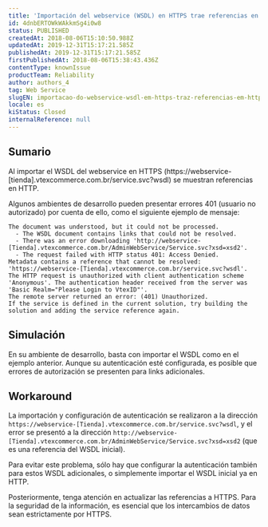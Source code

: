 ```yaml
---
title: 'Importación del webservice (WSDL) en HTTPS trae referencias en HTTP'
id: 4dnbERTOWkWAkkmSg4i0w8
status: PUBLISHED
createdAt: 2018-08-06T15:10:50.988Z
updatedAt: 2019-12-31T15:17:21.585Z
publishedAt: 2019-12-31T15:17:21.585Z
firstPublishedAt: 2018-08-06T15:38:43.436Z
contentType: knownIssue
productTeam: Reliability
author: authors_4
tag: Web Service
slugEN: importacao-do-webservice-wsdl-em-https-traz-referencias-em-http
locale: es
kiStatus: Closed
internalReference: null
---
```


## Sumario

Al importar el WSDL del webservice en HTTPS (https://webservice-\[tienda].vtexcommerce.com.br/service.svc?wsdl) se muestran referencias en HTTP.

Algunos ambientes de desarrollo pueden presentar errores 401 (usuario no autorizado) por cuenta de ello, como el siguiente ejemplo de mensaje:

```
The document was understood, but it could not be processed.
  - The WSDL document contains links that could not be resolved.
  - There was an error downloading 'http://webservice-[Tienda].vtexcommerce.com.br/AdminWebService/Service.svc?xsd=xsd2'.
  - The request failed with HTTP status 401: Access Denied.
Metadata contains a reference that cannot be resolved: 'https://webservice-[Tienda].vtexcommerce.com.br/service.svc?wsdl'.
The HTTP request is unauthorized with client authentication scheme 'Anonymous'. The authentication header received from the server was 'Basic Realm="Please Login to VtexID"'.
The remote server returned an error: (401) Unauthorized.
If the service is defined in the current solution, try building the solution and adding the service reference again.
```

## Simulación

En su ambiente de desarrollo, basta con importar el WSDL como en el ejemplo anterior. Aunque su autenticación esté configurada, es posible que errores de autorización se presenten para links adicionales.

## Workaround

La importación y configuración de autenticación se realizaron a la dirección `https://webservice-[Tienda].vtexcommerce.com.br/service.svc?wsdl`, y el error se presentó a la dirección `http://webservice-[Tienda].vtexcommerce.com.br/AdminWebService/Service.svc?xsd=xsd2` (que es una referencia del WSDL inicial).

Para evitar este problema, sólo hay que configurar la autenticación también para estos WSDL adicionales, o simplemente importar el WSDL inicial ya en HTTP.

Posteriormente, tenga atención en actualizar las referencias a HTTPS. Para la seguridad de la información, es esencial que los intercambios de datos sean estrictamente por HTTPS.


